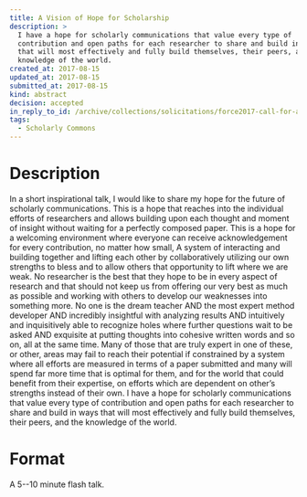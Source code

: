 ```yaml
---
title: A Vision of Hope for Scholarship
description: >
  I have a hope for scholarly communications that value every type of
  contribution and open paths for each researcher to share and build in ways
  that will most effectively and fully build themselves, their peers, and the
  knowledge of the world.
created_at: 2017-08-15
updated_at: 2017-08-15
submitted_at: 2017-08-15
kind: abstract
decision: accepted
in_reply_to_id: /archive/collections/solicitations/force2017-call-for-abstracts.warc.gz
tags:
  - Scholarly Commons
---
```


# Description

In a short inspirational talk, I would like to share my hope for the future of
scholarly communications. This is a hope that reaches into the individual
efforts of researchers and allows building upon each thought and moment of
insight without waiting for a perfectly composed paper. This is a hope for a
welcoming environment where everyone can receive acknowledgement for every
contribution, no matter how small, A system of interacting and building
together and lifting each other by collaboratively utilizing our own strengths
to bless and to allow others that opportunity to lift where we are weak. No
researcher is the best that they hope to be in every aspect of research and
that should not keep us from offering our very best as much as possible and
working with others to develop our weaknesses into something more. No one is
the dream teacher AND the most expert method developer AND incredibly
insightful with analyzing results AND intuitively and inquisitively able to
recognize holes where further questions wait to be asked AND exquisite at
putting thoughts into cohesive written words and so on, all at the same time.
Many of those that are truly expert in one of these, or other, areas may fail
to reach their potential if constrained by a system where all efforts are
measured in terms of a paper submitted and many will spend far more time that
is optimal for them, and for the world that could benefit from their expertise,
on efforts which are dependent on other’s strengths instead of their own. I
have a hope for scholarly communications that value every type of contribution
and open paths for each researcher to share and build in ways that will most
effectively and fully build themselves, their peers, and the knowledge of the
world.

# Format

A 5--10 minute flash talk.
